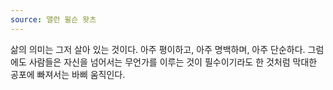 ```yaml
---
source: 앨런 윌슨 왓츠
---
```


삶의 의미는 그저 살아 있는 것이다. 아주 평이하고, 아주 명백하며, 아주 단순하다. 그럼에도 사람들은 자신을 넘어서는 무언가를 이루는 것이 필수이기라도 한 것처럼 막대한 공포에 빠져서는 바삐 움직인다.
